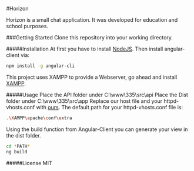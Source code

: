 #Horizon

Horizon is a small chat application. 
It was developed for education and school purposes.

###Getting Started
Clone this repository into your working directory.

#####Installation
At first you have to install [NodeJS].
Then install angular-client via:

```sh
npm install -g angular-cli
```

This project uses XAMPP to provide a Webserver, go ahead and install [XAMPP].

#####Usage
Place the API folder under C:\www\335\src\api
Place the Dist folder under C:\www\335\src\app
Replace our host file and your httpd-vhosts.conf with [ours].
The default path for your httpd-vhosts.conf file is:

```sh
.\XAMPP\apache\conf\extra
```

Using the build function from Angular-Client you can generate your view in the dist folder.

```sh
cd *PATH*
ng build
```

#####License
MIT


[NodeJS]: <http://nodejs.org>
[XAMPP]: <https://www.apachefriends.org/de/index.html>
[ours]: <https://github.com/michaelhaenzi/Modul-335/tree/master/src/dokumentation>
